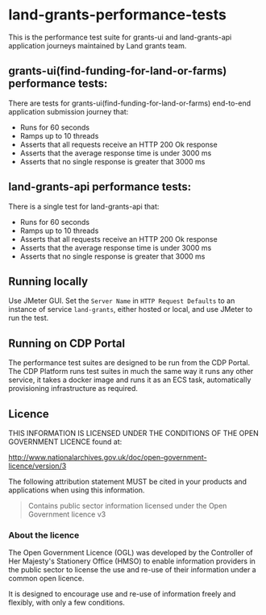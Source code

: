 # land-grants-performance-tests

This is the performance test suite for grants-ui and land-grants-api application journeys maintained by Land grants team.

## grants-ui(find-funding-for-land-or-farms) performance tests:
There are tests for grants-ui(find-funding-for-land-or-farms) end-to-end application submission journey that:
- Runs for 60 seconds
- Ramps up to 10 threads
- Asserts that all requests receive an HTTP 200 Ok response
- Asserts that the average response time is under 3000 ms
- Asserts that no single response is greater that 3000 ms

## land-grants-api performance tests:
There is a single test for land-grants-api that:
- Runs for 60 seconds
- Ramps up to 10 threads
- Asserts that all requests receive an HTTP 200 Ok response
- Asserts that the average response time is under 3000 ms
- Asserts that no single response is greater that 3000 ms

## Running locally

Use JMeter GUI. Set the `Server Name` in `HTTP Request Defaults` to an instance of service `land-grants`, either hosted or local, and use JMeter to run the test. 

## Running on CDP Portal

The performance test suites are designed to be run from the CDP Portal.
The CDP Platform runs test suites in much the same way it runs any other service, it takes a docker image and runs it as an ECS task, automatically provisioning infrastructure as required.

## Licence

THIS INFORMATION IS LICENSED UNDER THE CONDITIONS OF THE OPEN GOVERNMENT LICENCE found at:

<http://www.nationalarchives.gov.uk/doc/open-government-licence/version/3>

The following attribution statement MUST be cited in your products and applications when using this information.

> Contains public sector information licensed under the Open Government licence v3

### About the licence

The Open Government Licence (OGL) was developed by the Controller of Her Majesty's Stationery Office (HMSO) to enable
information providers in the public sector to license the use and re-use of their information under a common open
licence.

It is designed to encourage use and re-use of information freely and flexibly, with only a few conditions.
